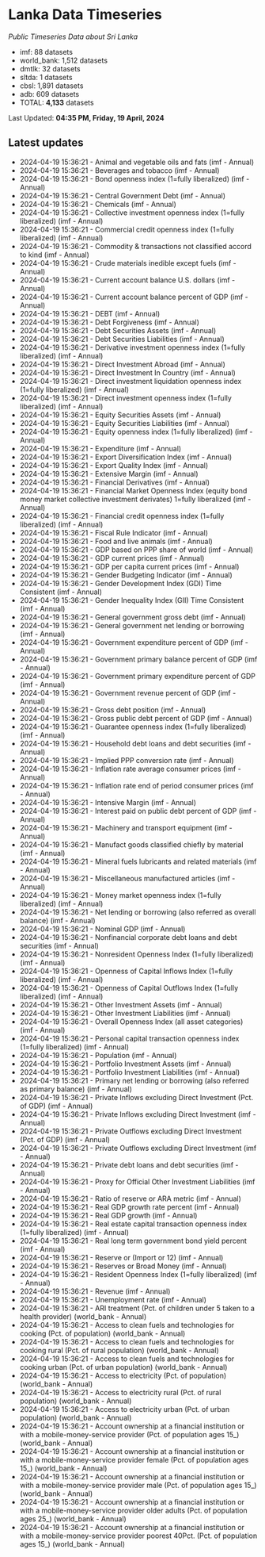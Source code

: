 # Lanka Data Timeseries
*Public Timeseries Data about Sri Lanka*

* imf: 88 datasets
* world_bank: 1,512 datasets
* dmtlk: 32 datasets
* sltda: 1 datasets
* cbsl: 1,891 datasets
* adb: 609 datasets
* TOTAL: **4,133** datasets

Last Updated: **04:35 PM, Friday, 19 April, 2024**

## Latest updates

* 2024-04-19 15:36:21 - Animal and vegetable oils and fats (imf - Annual)
* 2024-04-19 15:36:21 - Beverages and tobacco (imf - Annual)
* 2024-04-19 15:36:21 - Bond openness index (1=fully liberalized) (imf - Annual)
* 2024-04-19 15:36:21 - Central Government Debt (imf - Annual)
* 2024-04-19 15:36:21 - Chemicals (imf - Annual)
* 2024-04-19 15:36:21 - Collective investment openness index (1=fully liberalized) (imf - Annual)
* 2024-04-19 15:36:21 - Commercial credit openness index (1=fully liberalized) (imf - Annual)
* 2024-04-19 15:36:21 - Commodity & transactions not classified accord to kind (imf - Annual)
* 2024-04-19 15:36:21 - Crude materials inedible except fuels (imf - Annual)
* 2024-04-19 15:36:21 - Current account balance U.S. dollars (imf - Annual)
* 2024-04-19 15:36:21 - Current account balance percent of GDP (imf - Annual)
* 2024-04-19 15:36:21 - DEBT (imf - Annual)
* 2024-04-19 15:36:21 - Debt Forgiveness (imf - Annual)
* 2024-04-19 15:36:21 - Debt Securities Assets (imf - Annual)
* 2024-04-19 15:36:21 - Debt Securities Liabilities (imf - Annual)
* 2024-04-19 15:36:21 - Derivative investment openness index (1=fully liberalized) (imf - Annual)
* 2024-04-19 15:36:21 - Direct Investment Abroad (imf - Annual)
* 2024-04-19 15:36:21 - Direct Investment In Country (imf - Annual)
* 2024-04-19 15:36:21 - Direct investment liquidation openness index (1=fully liberalized) (imf - Annual)
* 2024-04-19 15:36:21 - Direct investment openness index (1=fully liberalized) (imf - Annual)
* 2024-04-19 15:36:21 - Equity Securities Assets (imf - Annual)
* 2024-04-19 15:36:21 - Equity Securities Liabilities (imf - Annual)
* 2024-04-19 15:36:21 - Equity openness index (1=fully liberalized) (imf - Annual)
* 2024-04-19 15:36:21 - Expenditure (imf - Annual)
* 2024-04-19 15:36:21 - Export Diversification Index (imf - Annual)
* 2024-04-19 15:36:21 - Export Quality Index (imf - Annual)
* 2024-04-19 15:36:21 - Extensive Margin (imf - Annual)
* 2024-04-19 15:36:21 - Financial Derivatives (imf - Annual)
* 2024-04-19 15:36:21 - Financial Market Openness Index (equity bond money market collective investment derivates) 1=fully liberalized (imf - Annual)
* 2024-04-19 15:36:21 - Financial credit openness index (1=fully liberalized) (imf - Annual)
* 2024-04-19 15:36:21 - Fiscal Rule Indicator (imf - Annual)
* 2024-04-19 15:36:21 - Food and live animals (imf - Annual)
* 2024-04-19 15:36:21 - GDP based on PPP share of world (imf - Annual)
* 2024-04-19 15:36:21 - GDP current prices (imf - Annual)
* 2024-04-19 15:36:21 - GDP per capita current prices (imf - Annual)
* 2024-04-19 15:36:21 - Gender Budgeting Indicator (imf - Annual)
* 2024-04-19 15:36:21 - Gender Development Index (GDI) Time Consistent (imf - Annual)
* 2024-04-19 15:36:21 - Gender Inequality Index (GII) Time Consistent (imf - Annual)
* 2024-04-19 15:36:21 - General government gross debt (imf - Annual)
* 2024-04-19 15:36:21 - General government net lending or borrowing (imf - Annual)
* 2024-04-19 15:36:21 - Government expenditure percent of GDP (imf - Annual)
* 2024-04-19 15:36:21 - Government primary balance percent of GDP (imf - Annual)
* 2024-04-19 15:36:21 - Government primary expenditure percent of GDP (imf - Annual)
* 2024-04-19 15:36:21 - Government revenue percent of GDP (imf - Annual)
* 2024-04-19 15:36:21 - Gross debt position (imf - Annual)
* 2024-04-19 15:36:21 - Gross public debt percent of GDP (imf - Annual)
* 2024-04-19 15:36:21 - Guarantee openness index (1=fully liberalized) (imf - Annual)
* 2024-04-19 15:36:21 - Household debt loans and debt securities (imf - Annual)
* 2024-04-19 15:36:21 - Implied PPP conversion rate (imf - Annual)
* 2024-04-19 15:36:21 - Inflation rate average consumer prices (imf - Annual)
* 2024-04-19 15:36:21 - Inflation rate end of period consumer prices (imf - Annual)
* 2024-04-19 15:36:21 - Intensive Margin (imf - Annual)
* 2024-04-19 15:36:21 - Interest paid on public debt percent of GDP (imf - Annual)
* 2024-04-19 15:36:21 - Machinery and transport equipment (imf - Annual)
* 2024-04-19 15:36:21 - Manufact goods classified chiefly by material (imf - Annual)
* 2024-04-19 15:36:21 - Mineral fuels lubricants and related materials (imf - Annual)
* 2024-04-19 15:36:21 - Miscellaneous manufactured articles (imf - Annual)
* 2024-04-19 15:36:21 - Money market openness index (1=fully liberalized) (imf - Annual)
* 2024-04-19 15:36:21 - Net lending or borrowing (also referred as overall balance) (imf - Annual)
* 2024-04-19 15:36:21 - Nominal GDP (imf - Annual)
* 2024-04-19 15:36:21 - Nonfinancial corporate debt loans and debt securities (imf - Annual)
* 2024-04-19 15:36:21 - Nonresident Openness Index (1=fully liberalized) (imf - Annual)
* 2024-04-19 15:36:21 - Openness of Capital Inflows Index (1=fully liberalized) (imf - Annual)
* 2024-04-19 15:36:21 - Openness of Capital Outflows Index (1=fully liberalized) (imf - Annual)
* 2024-04-19 15:36:21 - Other Investment Assets (imf - Annual)
* 2024-04-19 15:36:21 - Other Investment Liabilities (imf - Annual)
* 2024-04-19 15:36:21 - Overall Openness Index (all asset categories) (imf - Annual)
* 2024-04-19 15:36:21 - Personal capital transaction openness index (1=fully liberalized) (imf - Annual)
* 2024-04-19 15:36:21 - Population (imf - Annual)
* 2024-04-19 15:36:21 - Portfolio Investment Assets (imf - Annual)
* 2024-04-19 15:36:21 - Portfolio Investment Liabilities (imf - Annual)
* 2024-04-19 15:36:21 - Primary net lending or borrowing (also referred as primary balance) (imf - Annual)
* 2024-04-19 15:36:21 - Private Inflows excluding Direct Investment (Pct. of GDP) (imf - Annual)
* 2024-04-19 15:36:21 - Private Inflows excluding Direct Investment (imf - Annual)
* 2024-04-19 15:36:21 - Private Outflows excluding Direct Investment (Pct. of GDP) (imf - Annual)
* 2024-04-19 15:36:21 - Private Outflows excluding Direct Investment (imf - Annual)
* 2024-04-19 15:36:21 - Private debt loans and debt securities (imf - Annual)
* 2024-04-19 15:36:21 - Proxy for Official Other Investment Liabilities (imf - Annual)
* 2024-04-19 15:36:21 - Ratio of reserve or ARA metric (imf - Annual)
* 2024-04-19 15:36:21 - Real GDP growth rate percent (imf - Annual)
* 2024-04-19 15:36:21 - Real GDP growth (imf - Annual)
* 2024-04-19 15:36:21 - Real estate capital transaction openness index (1=fully liberalized) (imf - Annual)
* 2024-04-19 15:36:21 - Real long term government bond yield percent (imf - Annual)
* 2024-04-19 15:36:21 - Reserve or (Import or 12) (imf - Annual)
* 2024-04-19 15:36:21 - Reserves or Broad Money (imf - Annual)
* 2024-04-19 15:36:21 - Resident Openness Index (1=fully liberalized) (imf - Annual)
* 2024-04-19 15:36:21 - Revenue (imf - Annual)
* 2024-04-19 15:36:21 - Unemployment rate (imf - Annual)
* 2024-04-19 15:36:21 - ARI treatment (Pct. of children under 5 taken to a health provider) (world_bank - Annual)
* 2024-04-19 15:36:21 - Access to clean fuels and technologies for cooking (Pct. of population) (world_bank - Annual)
* 2024-04-19 15:36:21 - Access to clean fuels and technologies for cooking rural (Pct. of rural population) (world_bank - Annual)
* 2024-04-19 15:36:21 - Access to clean fuels and technologies for cooking urban (Pct. of urban population) (world_bank - Annual)
* 2024-04-19 15:36:21 - Access to electricity (Pct. of population) (world_bank - Annual)
* 2024-04-19 15:36:21 - Access to electricity rural (Pct. of rural population) (world_bank - Annual)
* 2024-04-19 15:36:21 - Access to electricity urban (Pct. of urban population) (world_bank - Annual)
* 2024-04-19 15:36:21 - Account ownership at a financial institution or with a mobile-money-service provider (Pct. of population ages 15_) (world_bank - Annual)
* 2024-04-19 15:36:21 - Account ownership at a financial institution or with a mobile-money-service provider female (Pct. of population ages 15_) (world_bank - Annual)
* 2024-04-19 15:36:21 - Account ownership at a financial institution or with a mobile-money-service provider male (Pct. of population ages 15_) (world_bank - Annual)
* 2024-04-19 15:36:21 - Account ownership at a financial institution or with a mobile-money-service provider older adults (Pct. of population ages 25_) (world_bank - Annual)
* 2024-04-19 15:36:21 - Account ownership at a financial institution or with a mobile-money-service provider poorest 40Pct. (Pct. of population ages 15_) (world_bank - Annual)
